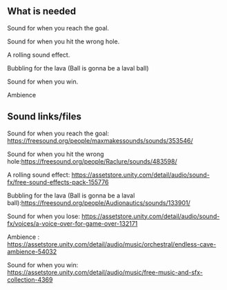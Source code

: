 ## What is needed

Sound for when you reach the goal.

Sound for when you hit the wrong hole.

A rolling sound effect.

Bubbling for the lava (Ball is gonna be a laval ball)

Sound for when you win.

Ambience 

## Sound links/files

Sound for when you reach the goal: https://freesound.org/people/maxmakessounds/sounds/353546/

Sound for when you hit the wrong hole:https://freesound.org/people/Raclure/sounds/483598/

A rolling sound effect: https://assetstore.unity.com/detail/audio/sound-fx/free-sound-effects-pack-155776

Bubbling for the lava (Ball is gonna be a laval ball):https://freesound.org/people/Audionautics/sounds/133901/ 

Sound for when you lose: https://assetstore.unity.com/detail/audio/sound-fx/voices/a-voice-over-for-game-over-132171

Ambience : https://assetstore.unity.com/detail/audio/music/orchestral/endless-cave-ambience-54032

Sound for when you win: https://assetstore.unity.com/detail/audio/music/free-music-and-sfx-collection-4369
